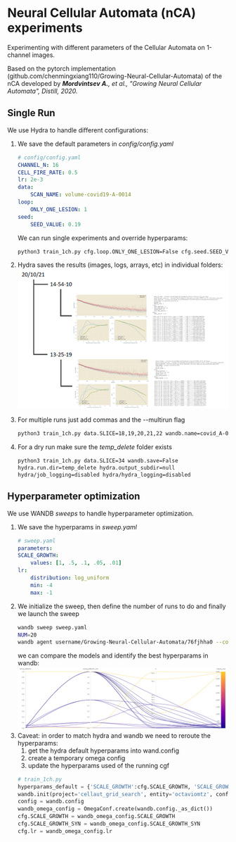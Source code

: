 # Neural Cellular Automata (nCA) experiments
Experimenting with different parameters of the Cellular Automata on 1-channel images.

Based on the pytorch implementation (github.com/chenmingxiang110/Growing-Neural-Cellular-Automata) of the nCA developed by _**Mordvintsev A.**, et al., "Growing Neural Cellular Automata", Distill, 2020._

## Single Run
We use Hydra to handle different configurations:
1. We save the default parameters in _config/config.yaml_ 
    ```yaml
    # config/config.yaml
    CHANNEL_N: 16
    CELL_FIRE_RATE: 0.5
    lr: 2e-3
    data:
        SCAN_NAME: volume-covid19-A-0014
    loop:
        ONLY_ONE_LESION: 1
    seed:
        SEED_VALUE: 0.19
    ```
    We can run single experiments and override hyperparams:
    ```bash
    python3 train_1ch.py cfg.loop.ONLY_ONE_LESION=False cfg.seed.SEED_VALUE=1
    ```
1. Hydra saves the results (images, logs, arrays, etc) in individual folders:
    ![hydra_folders](/images_github/hydra_folders.png?raw=true)

1. For multiple runs just add commas and the --multirun flag
    ```bash
    python3 train_1ch.py data.SLICE=18,19,20,21,22 wandb.name=covid_A-0014 --multirun
    ```
1. For a dry run make sure the _temp_delete_ folder exists
    ```
    python3 train_1ch.py data.SLICE=34 wandb.save=False hydra.run.dir=temp_delete hydra.output_subdir=null hydra/job_logging=disabled hydra/hydra_logging=disabled
    ```

## Hyperparameter optimization

We use WANDB _sweeps_ to handle hyperparameter optimization.
1. We save the hyperparams in _sweep.yaml_
    ```yaml
    # sweep.yaml
    parameters:
    SCALE_GROWTH:
        values: [1, .5, .1, .05, .01]
    lr:
        distribution: log_uniform
        min: -4
        max: -1
    ```
1. We initialize the sweep, then define the number of runs to do and finally we launch the sweep
    ```bash
    wandb sweep sweep.yaml
    NUM=20
    wandb agent username/Growing-Neural-Cellular-Automata/76fjhha0 --count $NUM
    ```
    we can compare the models and identify the best hyperparams in wandb:
    ![sweep_results](/images_github/sweep_results.png?raw=true)
1. Caveat: in order to match hydra and wandb we need to reroute the hyperparams:
    1. get the hydra default hyperparams into wand.config
    1. create a temporary omega config
    1. update the hyperparams used of the running cgf
    ```python
    # train_1ch.py
    hyperparams_default = {'SCALE_GROWTH':cfg.SCALE_GROWTH, 'SCALE_GROWTH_SYN':cfg.SCALE_GROWTH_SYN,'lr':cfg.lr,'wandb':True}
    wandb.init(project='cellaut_grid_search', entity='octaviomtz', config=hyperparams_default)
    config = wandb.config
    wandb_omega_config = OmegaConf.create(wandb.config._as_dict())
    cfg.SCALE_GROWTH = wandb_omega_config.SCALE_GROWTH
    cfg.SCALE_GROWTH_SYN = wandb_omega_config.SCALE_GROWTH_SYN
    cfg.lr = wandb_omega_config.lr
    ```

